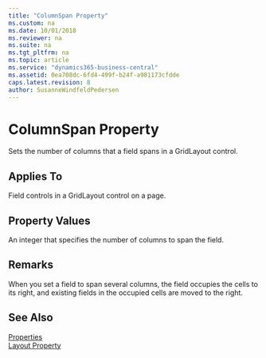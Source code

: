 ```yaml
---
title: "ColumnSpan Property"
ms.custom: na
ms.date: 10/01/2018
ms.reviewer: na
ms.suite: na
ms.tgt_pltfrm: na
ms.topic: article
ms.service: "dynamics365-business-central"
ms.assetid: 0ea708dc-6fd4-499f-b24f-a981173cfdde
caps.latest.revision: 8
author: SusanneWindfeldPedersen
---
```


# ColumnSpan Property
Sets the number of columns that a field spans in a GridLayout control.  
  
## Applies To  
Field controls in a GridLayout control on a page.  
  
## Property Values  
An integer that specifies the number of columns to span the field.  
  
## Remarks  
When you set a field to span several columns, the field occupies the cells to its right, and existing fields in the occupied cells are moved to the right. 
<!-- 
For example, the following figure illustrates a GridLayout control that consists of four fields arranged in two rows. --> 

## See Also    
[Properties](devenv-properties.md)  
[Layout Property](devenv-layout-property.md)  
  